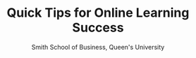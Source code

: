 ---
title: Quick Tips for Online Learning Success
author: Smith School of Business, Queen's University 
cover: /media/online_learning_success.png
tags:
  - session1
external_link: "/files/Online_Learning_Tips.pdf"
summary: Whether you are a remote-learning veteran or are taking a course for the first time, the following tips will help to make your experience as meaningful as possible.
images: /media/online_learning_success.png 

image: 
  placement: 1
  caption: ""
  focal_point: "Center"
  preview_only: true
  alt_text: 
---